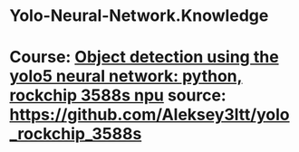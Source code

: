 # Yolo-Neural-Network.Knowledge
# Course: [Object detection using the yolo5 neural network: python, rockchip 3588s npu](https://youtu.be/P8CkzL7yRXo) source: https://github.com/Aleksey3ltt/yolo_rockchip_3588s
